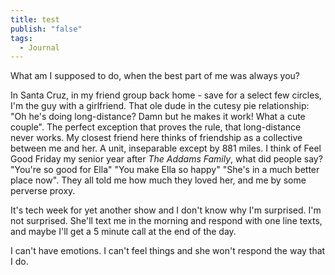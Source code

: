 ```yaml
---
title: test
publish: "false"
tags:
  - Journal
---
```

What am I supposed to do, when the best part of me was always you?

In Santa Cruz, in my friend group back home - save for a select few circles, I'm the guy with a girlfriend. That ole dude in the cutesy pie relationship: "Oh he's doing long-distance? Damn but he makes it work! What a cute couple". The perfect exception that proves the rule, that long-distance never works. My closest friend here thinks of friendship as a collective between me and her. A unit, inseparable except by 881 miles. I think of Feel Good Friday my senior year after *The Addams Family*, what did people say? "You're so good for Ella" "You make Ella so happy" "She's in a much better place now". They all told me how much they loved her, and me by some perverse proxy. 

It's tech week for yet another show and I don't know why I'm surprised. I'm not surprised. She'll text me in the morning and respond with one line texts, and maybe I'll get a 5 minute call at the end of the day. 

I can't have emotions. I can't feel things and she won't respond the way that I do.
